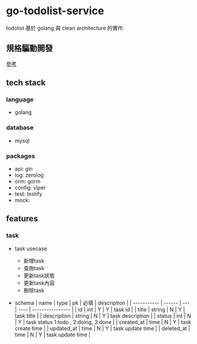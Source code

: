 # go-todolist-service
todolist 基於 golang 與 clean architecture 的實作.

## 規格驅動開發
[參考](https://github.com/gotalab/claude-code-spec)

## tech stack
### language
- golang
### database
- mysql
### packages
- api: gin
- log: zerolog
- orm: gorm
- config: viper
- test: testify
- mock: 

## features
### task
- task usecase
  - 新增task
  - 查詢task
  - 更新task狀態
  - 更新task內容
  - 刪除task

- schema
| name        | type   | pk  | 必填 | description      |
| ----------- | ------ | --- | ---- | ---------------- |
| id          | int    | Y   | Y    | task id          |
| title       | string | N   | Y    | task title       |
| description | string | N   | Y    | task description |
| status      | int    | N   | Y    | task status 1:todo , 2:doing, 3:done |
| created_at  | time   | N   | Y    | task create time |
| updated_at  | time   | N   | Y    | task update time |
| deleted_at  | time   | N   | Y    | task update time |
